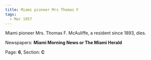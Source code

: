 ```yaml
---  
title: Miami pioneer Mrs Thomas F  
tags:  
  - Mar 1957  
---  
```

  
Miami pioneer Mrs. Thomas F. McAuliffe, a resident since 1893, dies.  
  
Newspapers: **Miami Morning News or The Miami Herald**  
  
Page: **6**, Section: **C** 
